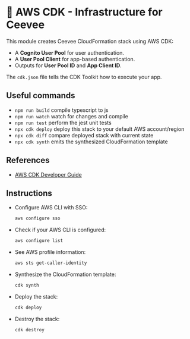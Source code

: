# 🚀 AWS CDK - Infrastructure for Ceevee

This module creates Ceevee CloudFormation stack using AWS CDK:
- A **Cognito User Pool** for user authentication.
- A **User Pool Client** for app-based authentication.
- Outputs for **User Pool ID** and **App Client ID**.

The `cdk.json` file tells the CDK Toolkit how to execute your app.

## Useful commands

* `npm run build`   compile typescript to js
* `npm run watch`   watch for changes and compile
* `npm run test`    perform the jest unit tests
* `npx cdk deploy`  deploy this stack to your default AWS account/region
* `npx cdk diff`    compare deployed stack with current state
* `npx cdk synth`   emits the synthesized CloudFormation template

## References
- [AWS CDK Developer Guide](https://docs.aws.amazon.com/cdk/latest/guide/home.html)

## Instructions

- Configure AWS CLI with SSO:
    ```bash
    aws configure sso

- Check if your AWS CLI is configured:
    ```bash
    aws configure list
  
- See AWS profile information:
    ```bash
    aws sts get-caller-identity

- Synthesize the CloudFormation template:
    ```bash
    cdk synth

- Deploy the stack:
    ```bash
    cdk deploy

- Destroy the stack:
    ```bash
    cdk destroy
